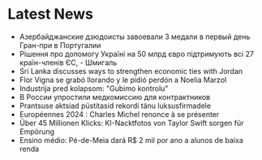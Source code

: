 # Latest News
-  Азербайджанские дзюдоисты завоевали 3 медали в первый день Гран-при в Португалии
-  Рішення про допомогу Україні на 50 млрд євро підтримують всі 27 країн-членів ЄС, - Шмигаль
-  Sri Lanka discusses ways to strengthen economic ties with Jordan
-  Flor Vigna se grabó llorando y le pidió perdón a Noelia Marzol
-  Industrija pred kolapsom: "Gubimo kontrolu"
-  В России упростили медкомиссию для контрактников
-  Prantsuse aktsiad püstitasid rekordi tänu luksusfirmadele
-  Européennes 2024 : Charles Michel renonce à se présenter
-  Über 45 Millionen Klicks: KI-Nacktfotos von Taylor Swift sorgen für Empörung
-  Ensino médio: Pé-de-Meia dará R$ 2 mil por ano a alunos de baixa renda
